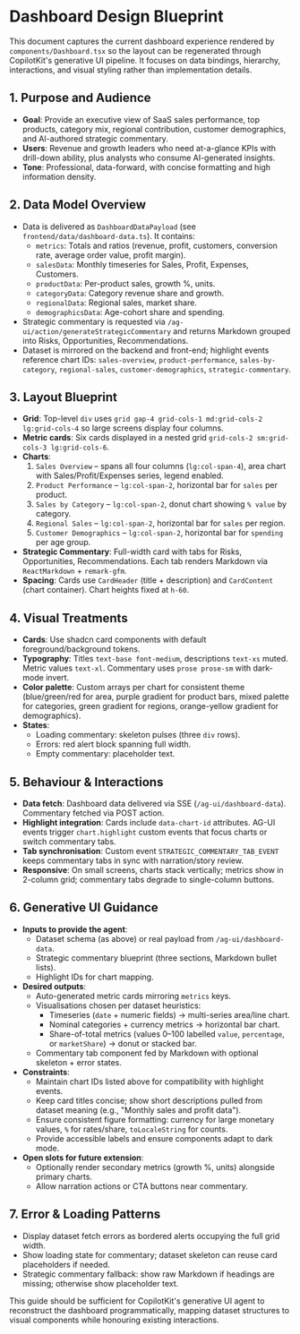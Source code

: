 # Dashboard Design Blueprint

This document captures the current dashboard experience rendered by `components/Dashboard.tsx` so the layout can be regenerated through CopilotKit's generative UI pipeline. It focuses on data bindings, hierarchy, interactions, and visual styling rather than implementation details.

## 1. Purpose and Audience
- **Goal**: Provide an executive view of SaaS sales performance, top products, category mix, regional contribution, customer demographics, and AI-authored strategic commentary.
- **Users**: Revenue and growth leaders who need at-a-glance KPIs with drill-down ability, plus analysts who consume AI-generated insights.
- **Tone**: Professional, data-forward, with concise formatting and high information density.

## 2. Data Model Overview
- Data is delivered as `DashboardDataPayload` (see `frontend/data/dashboard-data.ts`). It contains:
  - `metrics`: Totals and ratios (revenue, profit, customers, conversion rate, average order value, profit margin).
  - `salesData`: Monthly timeseries for Sales, Profit, Expenses, Customers.
  - `productData`: Per-product sales, growth %, units.
  - `categoryData`: Category revenue share and growth.
  - `regionalData`: Regional sales, market share.
  - `demographicsData`: Age-cohort share and spending.
- Strategic commentary is requested via `/ag-ui/action/generateStrategicCommentary` and returns Markdown grouped into Risks, Opportunities, Recommendations.
- Dataset is mirrored on the backend and front-end; highlight events reference chart IDs: `sales-overview`, `product-performance`, `sales-by-category`, `regional-sales`, `customer-demographics`, `strategic-commentary`.

## 3. Layout Blueprint
- **Grid**: Top-level `div` uses `grid gap-4 grid-cols-1 md:grid-cols-2 lg:grid-cols-4` so large screens display four columns.
- **Metric cards**: Six cards displayed in a nested grid `grid-cols-2 sm:grid-cols-3 lg:grid-cols-6`.
- **Charts**:
  1. `Sales Overview` – spans all four columns (`lg:col-span-4`), area chart with Sales/Profit/Expenses series, legend enabled.
  2. `Product Performance` – `lg:col-span-2`, horizontal bar for `sales` per product.
  3. `Sales by Category` – `lg:col-span-2`, donut chart showing `% value` by category.
  4. `Regional Sales` – `lg:col-span-2`, horizontal bar for `sales` per region.
  5. `Customer Demographics` – `lg:col-span-2`, horizontal bar for `spending` per age group.
- **Strategic Commentary**: Full-width card with tabs for Risks, Opportunities, Recommendations. Each tab renders Markdown via `ReactMarkdown` + `remark-gfm`.
- **Spacing**: Cards use `CardHeader` (title + description) and `CardContent` (chart container). Chart heights fixed at `h-60`.

## 4. Visual Treatments
- **Cards**: Use shadcn card components with default foreground/background tokens.
- **Typography**: Titles `text-base font-medium`, descriptions `text-xs` muted. Metric values `text-xl`. Commentary uses `prose prose-sm` with dark-mode invert.
- **Color palette**: Custom arrays per chart for consistent theme (blue/green/red for area, purple gradient for product bars, mixed palette for categories, green gradient for regions, orange-yellow gradient for demographics).
- **States**:
  - Loading commentary: skeleton pulses (three `div` rows).
  - Errors: red alert block spanning full width.
  - Empty commentary: placeholder text.

## 5. Behaviour & Interactions
- **Data fetch**: Dashboard data delivered via SSE (`/ag-ui/dashboard-data`). Commentary fetched via POST action.
- **Highlight integration**: Cards include `data-chart-id` attributes. AG-UI events trigger `chart.highlight` custom events that focus charts or switch commentary tabs.
- **Tab synchronisation**: Custom event `STRATEGIC_COMMENTARY_TAB_EVENT` keeps commentary tabs in sync with narration/story review.
- **Responsive**: On small screens, charts stack vertically; metrics show in 2-column grid; commentary tabs degrade to single-column buttons.

## 6. Generative UI Guidance
- **Inputs to provide the agent**:
  - Dataset schema (as above) or real payload from `/ag-ui/dashboard-data`.
  - Strategic commentary blueprint (three sections, Markdown bullet lists).
  - Highlight IDs for chart mapping.
- **Desired outputs**:
  - Auto-generated metric cards mirroring `metrics` keys.
  - Visualisations chosen per dataset heuristics:
    - Timeseries (`date` + numeric fields) → multi-series area/line chart.
    - Nominal categories + currency metrics → horizontal bar chart.
    - Share-of-total metrics (values 0–100 labelled `value`, `percentage`, or `marketShare`) → donut or stacked bar.
  - Commentary tab component fed by Markdown with optional skeleton + error states.
- **Constraints**:
  - Maintain chart IDs listed above for compatibility with highlight events.
  - Keep card titles concise; show short descriptions pulled from dataset meaning (e.g., "Monthly sales and profit data").
  - Ensure consistent figure formatting: currency for large monetary values, `%` for rates/share, `toLocaleString` for counts.
  - Provide accessible labels and ensure components adapt to dark mode.
- **Open slots for future extension**:
  - Optionally render secondary metrics (growth %, units) alongside primary charts.
  - Allow narration actions or CTA buttons near commentary.

## 7. Error & Loading Patterns
- Display dataset fetch errors as bordered alerts occupying the full grid width.
- Show loading state for commentary; dataset skeleton can reuse card placeholders if needed.
- Strategic commentary fallback: show raw Markdown if headings are missing; otherwise show placeholder text.

This guide should be sufficient for CopilotKit's generative UI agent to reconstruct the dashboard programmatically, mapping dataset structures to visual components while honouring existing interactions.
